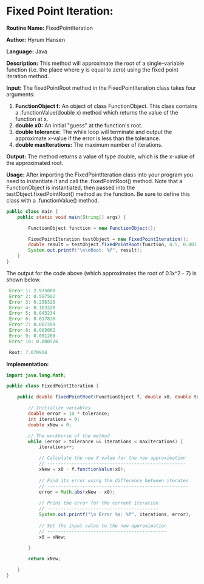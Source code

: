 # Fixed Point Iteration:

**Routine Name:** FixedPointIteration

**Author:** Hyrum Hansen

**Language:** Java

**Description:** This method will approximate the root of a single-variable function (i.e. the place where y is equal to zero) using the fixed point iteration method. 

**Input:** The fixedPointRoot method in the FixedPointIteration class takes four arguments:
1. **FunctionObject f:** An object of class FunctionObject. This class contains a .functionValue(double x) method which returns the value of the function at x.
2. **double x0:** An initial "guess" at the function's root. 
3. **double tolerance:** The while loop will terminate and output the approximate x-value if the error is less than the tolerance.
4. **double maxIterations:** The maximum number of iterations.

**Output:** The method returns a value of type double, which is the x-value of the approximated root.

**Usage:** After importing the FixedPointIteration class into your program you need to instantiate it and call the .fixedPointRoot() method. Note that a FunctionObject is instantiated, then passed into the testObject.fixedPointRoot() method as the function. Be sure to define this class with a .functionValue() method.

```java
public class main {
    public static void main(String[] args) {

        FunctionObject function = new FunctionObject();

        FixedPointIteration testObject = new FixedPointIteration();
        double result = testObject.fixedPointRoot(function, 4.5, 0.001, 30);
        System.out.printf("\n\nRoot: %f", result);
    }
}
```

The output for the code above (which approximates the root of 0.1x^2 - 7) is shown below.

```java
 Error 1: 2.975000
 Error 2: 0.587562
 Error 3: 0.256320
 Error 4: 0.103328
 Error 5: 0.043234
 Error 6: 0.017830
 Error 7: 0.007399
 Error 8: 0.003062
 Error 9: 0.001269
 Error 10: 0.000526

 Root: 7.070914
```

**Implementation:**

```java
import java.lang.Math;

public class FixedPointIteration {

    public double fixedPointRoot(FunctionObject f, double x0, double tolerance, double maxIterations) {

        // Initialize variables
        double error = 10 * tolerance;
        int iterations = 0;
        double xNew = 0;

        // The workhorse of the method
        while (error > tolerance && iterations < maxIterations) {
            iterations++;

            // Calculate the new X value for the new approximation
            // ---------------------------------------------------
            xNew = x0 - f.functionValue(x0);
            
            // Find its error using the difference between iterates
            // ----------------------------------------------------
            error = Math.abs(xNew - x0);
            
            // Print the error for the current iteration
            // -----------------------------------------
            System.out.printf("\n Error %s: %f", iterations, error);
            
            // Set the input value to the new approximation
            // --------------------------------------------
            x0 = xNew;

        }

        return xNew;

    }
}
```

